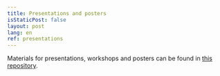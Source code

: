 ```yaml
---
title: Presentations and posters
isStaticPost: false
layout: post
lang: en
ref: presentations
---
```



Materials for presentations, workshops and posters can be found in [this repository](https://github.com/LatinR/presentaciones-LatinR2018).